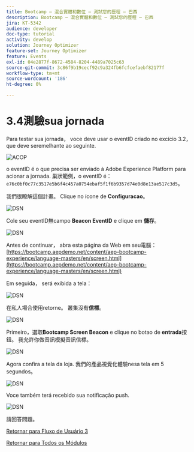 ```yaml
---
title: Bootcamp — 混合實體和數位 — 測試您的歷程 — 巴西
description: Bootcamp — 混合實體和數位 — 測試您的歷程 — 巴西
jira: KT-5342
audience: developer
doc-type: tutorial
activity: develop
solution: Journey Optimizer
feature-set: Journey Optimizer
feature: Events
exl-id: 04e2877f-8672-4584-8204-4489a7025c63
source-git-commit: 3c86f9b19cecf92c9a324fb6fcfcefaebf82177f
workflow-type: tm+mt
source-wordcount: '186'
ht-degree: 0%

---
```


# 3.4測驗sua jornada

Para testar sua jornada， voce deve usar o eventID criado no excício 3.2， que deve seremelhante ao seguinte.

![ACOP](./images/payloadeventID.png)

o eventID é o que precisa ser enviado à Adobe Experience Platform para acionar a jornada. 巢狀範例，o eventID é：
`e76c0bf0c77c3517e5b6f4c457a0754ebaf5f1f6b9357d74e0d8e13ae517c3d5`。

我們很瞭解這個計畫。 Clique no ícone de **Configuracao**。

![DSN](./images/appsett.png)

Cole seu eventID無campo **Beacon EventID** e clique em **儲存**。

![DSN](./images/beacon1.png)

Antes de continuar， abra esta página da Web em seu電腦： [https://bootcamp.aepdemo.net/content/aep-bootcamp-experience/language-masters/en/screen.html](https://bootcamp.aepdemo.net/content/aep-bootcamp-experience/language-masters/en/screen.html)

Em seguida， será exibida a tela：

![DSN](./images/screen1.png)

在私人場合使用retorne。 叢集沒有&#x200B;**信標**。

![DSN](./images/app23.png)

Primeiro，選取&#x200B;**Bootcamp Screen Beacon** e clique no botao de **entrada**&#x200B;按鈕。 我允許你做音訊模擬音訊信標。

![DSN](./images/app21.png)

Agora confira a tela da loja. 我們的產品視覺化體驗nesa tela em 5 segundos。

![DSN](./images/beacon3.png)

Voce também terá recebido sua notificação push.

![DSN](./images/beacon2.png)

請回答問題。

[Retornar para Fluxo de Usuário 3](./uc3.md)

[Retornar para Todos os Módulos](../../overview.md)
